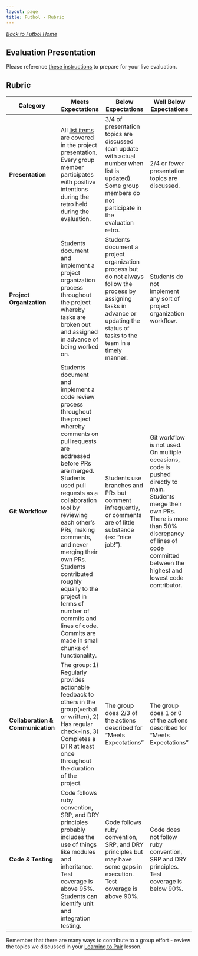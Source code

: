 ```yaml
---
layout: page
title: Futbol - Rubric
---
```


_[Back to Futbol Home](./index)_

## Evaluation Presentation
Please reference [these instructions](./evaluation) to prepare for your live evaluation.


## Rubric

| Category | **Meets Expectations** | **Below Expectations** | **Well Below Expectations** |
| -------- | ---------------------- | ---------------------- | --------------------------- |
| **Presentation** | All [list items](./evaluation) are covered in the project presentation. Every group member participates with positive intentions during the retro held during the evaluation. | 3/4 of presentation topics are discussed (can update with actual number when list is updated). Some group members do not participate in the evaluation retro. | 2/4 or fewer presentation topics are discussed.|
| **Project Organization** | Students document and implement a project organization process throughout the project whereby tasks are broken out and assigned in advance of being worked on. | Students document a project organization process but do not always follow the process by assigning tasks in advance or updating the status of tasks to the team in a timely manner. | Students do not implement any sort of project organization workflow. |
| **Git Workflow** | Students document and implement a code review process throughout the project whereby comments on pull requests are addressed before PRs are merged. Students used pull requests as a collaboration tool by reviewing each other’s PRs, making comments, and never merging their own PRs. Students contributed roughly equally to the project in terms of number of commits and lines of code. Commits are made in small chunks of functionality.  | Students use branches and PRs but comment infrequently, or comments are of little substance (ex: “nice job!”). | Git workflow is not used. On multiple occasions, code is pushed directly to main. Students merge their own PRs. There is more than 50% discrepancy of lines of code committed between the highest and lowest code contributor. |
| **Collaboration & Communication** | The group: 1) Regularly provides actionable feedback to others in the group(verbal or written), 2) Has regular check-ins, 3) Completes a DTR at least once throughout the duration of the project. | The group does 2/3 of the actions described for “Meets Expectations” | The group does 1 or 0 of the actions described for “Meets Expectations” |
| **Code & Testing** | Code follows ruby convention, SRP, and DRY principles probably includes the use of things like modules and inheritance. Test coverage is above 95%. Students can identify unit and integration testing. | Code follows ruby convention, SRP, and DRY principles but may have some gaps in execution. Test coverage is above 90%. | Code does not follow ruby convention, SRP and DRY principles. Test coverage is below 90%. |


Remember that there are many ways to contribute to a group effort - review the topics we discussed in your [Learning to Pair](https://docs.google.com/presentation/d/1SB65R2PkUBHoNHk3z5Q71D-ZVHPLdQ7wBagGjd6_AUU/edit?usp=sharing) lesson.
